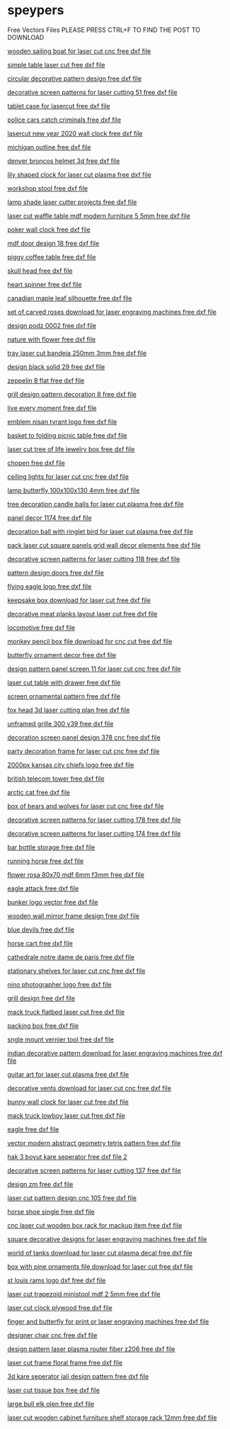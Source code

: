 # speypers
Free Vectors Files
PLEASE PRESS CTRL+F TO FIND THE POST TO DOWNLOAD

<p><a href="https://speypers.com/download/wooden-sailing-boat-for-laser-cut-cnc-free-dxf-file/">wooden sailing boat for laser cut cnc free dxf file</a></p>
<p><a href="https://speypers.com/download/simple-table-laser-cut-free-dxf-file/">simple table laser cut free dxf file</a></p>
<p><a href="https://speypers.com/download/circular-decorative-pattern-design-free-dxf-file/">circular decorative pattern design free dxf file</a></p>
<p><a href="https://speypers.com/download/decorative-screen-patterns-for-laser-cutting-51-free-dxf-file/">decorative screen patterns for laser cutting 51 free dxf file</a></p>
<p><a href="https://speypers.com/download/tablet-case-for-lasercut-free-dxf-file/">tablet case for lasercut free dxf file</a></p>
<p><a href="https://speypers.com/download/police-cars-catch-criminals-free-dxf-file/">police cars catch criminals free dxf file</a></p>
<p><a href="https://speypers.com/download/lasercut-new-year-2020-wall-clock-free-dxf-file/">lasercut new year 2020 wall clock free dxf file</a></p>
<p><a href="https://speypers.com/download/michigan-outline-free-dxf-file/">michigan outline free dxf file</a></p>
<p><a href="https://speypers.com/download/denver-broncos-helmet-3d-free-dxf-file/">denver broncos helmet 3d free dxf file</a></p>
<p><a href="https://speypers.com/download/lily-shaped-clock-for-laser-cut-plasma-free-dxf-file/">lily shaped clock for laser cut plasma free dxf file</a></p>
<p><a href="https://speypers.com/download/workshop-stool-free-dxf-file/">workshop stool free dxf file</a></p>
<p><a href="https://speypers.com/download/lamp-shade-laser-cutter-projects-free-dxf-file/">lamp shade laser cutter projects free dxf file</a></p>
<p><a href="https://speypers.com/download/laser-cut-waffle-table-mdf-modern-furniture-5-5mm-free-dxf-file/">laser cut waffle table mdf modern furniture 5 5mm free dxf file</a></p>
<p><a href="https://speypers.com/download/poker-wall-clock-free-dxf-file/">poker wall clock free dxf file</a></p>
<p><a href="https://speypers.com/download/mdf-door-design-18-free-dxf-file/">mdf door design 18 free dxf file</a></p>
<p><a href="https://speypers.com/download/piggy-coffee-table-free-dxf-file/">piggy coffee table free dxf file</a></p>
<p><a href="https://speypers.com/download/skull-head-free-dxf-file/">skull head free dxf file</a></p>
<p><a href="https://speypers.com/download/heart-spinner-free-dxf-file/">heart spinner free dxf file</a></p>
<p><a href="https://speypers.com/download/canadian-maple-leaf-silhouette-free-dxf-file/">canadian maple leaf silhouette free dxf file</a></p>
<p><a href="https://speypers.com/download/set-of-carved-roses-download-for-laser-engraving-machines-free-dxf-file/">set of carved roses download for laser engraving machines free dxf file</a></p>
<p><a href="https://speypers.com/download/design-podz-0002-free-dxf-file/">design podz 0002 free dxf file</a></p>
<p><a href="https://speypers.com/download/nature-with-flower-free-dxf-file/">nature with flower free dxf file</a></p>
<p><a href="https://speypers.com/download/tray-laser-cut-bandeja-250mm-%c2%96-3mm-free-dxf-file/">tray laser cut bandeja 250mm 3mm free dxf file</a></p>
<p><a href="https://speypers.com/download/design-black-solid-29-free-dxf-file/">design black solid 29 free dxf file</a></p>
<p><a href="https://speypers.com/download/zeppelin-8-flat-free-dxf-file/">zeppelin 8 flat free dxf file</a></p>
<p><a href="https://speypers.com/download/grill-design-pattern-decoration-8-free-dxf-file/">grill design pattern decoration 8 free dxf file</a></p>
<p><a href="https://speypers.com/download/live-every-moment-free-dxf-file/">live every moment free dxf file</a></p>
<p><a href="https://speypers.com/download/emblem-nisan-tyrant-logo-free-dxf-file/">emblem nisan tyrant logo free dxf file</a></p>
<p><a href="https://speypers.com/download/basket-to-folding-picnic-table-free-dxf-file/">basket to folding picnic table free dxf file</a></p>
<p><a href="https://speypers.com/download/laser-cut-tree-of-life-jewelry-box-free-dxf-file/">laser cut tree of life jewelry box free dxf file</a></p>
<p><a href="https://speypers.com/download/chopen-free-dxf-file/">chopen free dxf file</a></p>
<p><a href="https://speypers.com/download/ceiling-lights-for-laser-cut-cnc-free-dxf-file/">ceiling lights for laser cut cnc free dxf file</a></p>
<p><a href="https://speypers.com/download/lamp-butterfly-100x100x130-4mm-free-dxf-file/">lamp butterfly 100x100x130 4mm free dxf file</a></p>
<p><a href="https://speypers.com/download/tree-decoration-candle-balls-for-laser-cut-plasma-free-dxf-file/">tree decoration candle balls for laser cut plasma free dxf file</a></p>
<p><a href="https://speypers.com/download/panel-decor-1174-free-dxf-file/">panel decor 1174 free dxf file</a></p>
<p><a href="https://speypers.com/download/decoration-ball-with-ringlet-bird-for-laser-cut-plasma-free-dxf-file/">decoration ball with ringlet bird for laser cut plasma free dxf file</a></p>
<p><a href="https://speypers.com/download/pack-laser-cut-square-panels-grid-wall-decor-elements-free-dxf-file/">pack laser cut square panels grid wall decor elements free dxf file</a></p>
<p><a href="https://speypers.com/download/decorative-screen-patterns-for-laser-cutting-118-free-dxf-file/">decorative screen patterns for laser cutting 118 free dxf file</a></p>
<p><a href="https://speypers.com/download/pattern-design-doors-free-dxf-file/">pattern design doors free dxf file</a></p>
<p><a href="https://speypers.com/download/flying-eagle-logo-free-dxf-file/">flying eagle logo free dxf file</a></p>
<p><a href="https://speypers.com/download/keepsake-box-download-for-laser-cut-free-dxf-file/">keepsake box download for laser cut free dxf file</a></p>
<p><a href="https://speypers.com/download/decorative-meat-planks-layout-laser-cut-free-dxf-file/">decorative meat planks layout laser cut free dxf file</a></p>
<p><a href="https://speypers.com/download/locomotive-free-dxf-file/">locomotive free dxf file</a></p>
<p><a href="https://speypers.com/download/monkey-pencil-box-file-download-for-cnc-cut-free-dxf-file/">monkey pencil box file download for cnc cut free dxf file</a></p>
<p><a href="https://speypers.com/download/butterfly-ornament-decor-free-dxf-file/">butterfly ornament decor free dxf file</a></p>
<p><a href="https://speypers.com/download/design-pattern-panel-screen-11-for-laser-cut-cnc-free-dxf-file/">design pattern panel screen 11 for laser cut cnc free dxf file</a></p>
<p><a href="https://speypers.com/download/laser-cut-table-with-drawer-free-dxf-file/">laser cut table with drawer free dxf file</a></p>
<p><a href="https://speypers.com/download/screen-ornamental-pattern-free-dxf-file/">screen ornamental pattern free dxf file</a></p>
<p><a href="https://speypers.com/download/fox-head-3d-laser-cutting-plan-free-dxf-file/">fox head 3d laser cutting plan free dxf file</a></p>
<p><a href="https://speypers.com/download/unframed-grille-300-v39-free-dxf-file/">unframed grille 300 v39 free dxf file</a></p>
<p><a href="https://speypers.com/download/decoration-screen-panel-design-378-cnc-free-dxf-file/">decoration screen panel design 378 cnc free dxf file</a></p>
<p><a href="https://speypers.com/download/party-decoration-frame-for-laser-cut-cnc-free-dxf-file/">party decoration frame for laser cut cnc free dxf file</a></p>
<p><a href="https://speypers.com/download/2000px-kansas-city-chiefs-logo-free-dxf-file/">2000px kansas city chiefs logo free dxf file</a></p>
<p><a href="https://speypers.com/download/british-telecom-tower-free-dxf-file/">british telecom tower free dxf file</a></p>
<p><a href="https://speypers.com/download/arctic-cat-free-dxf-file/">arctic cat free dxf file</a></p>
<p><a href="https://speypers.com/download/box-of-bears-and-wolves-for-laser-cut-cnc-free-dxf-file/">box of bears and wolves for laser cut cnc free dxf file</a></p>
<p><a href="https://speypers.com/download/decorative-screen-patterns-for-laser-cutting-178-free-dxf-file/">decorative screen patterns for laser cutting 178 free dxf file</a></p>
<p><a href="https://speypers.com/download/decorative-screen-patterns-for-laser-cutting-174-free-dxf-file/">decorative screen patterns for laser cutting 174 free dxf file</a></p>
<p><a href="https://speypers.com/download/bar-bottle-storage-free-dxf-file/">bar bottle storage free dxf file</a></p>
<p><a href="https://speypers.com/download/running-horse-free-dxf-file/">running horse free dxf file</a></p>
<p><a href="https://speypers.com/download/flower-rosa-80x70-mdf-6mm-f3mm-free-dxf-file/">flower rosa 80x70 mdf 6mm f3mm free dxf file</a></p>
<p><a href="https://speypers.com/download/eagle-attack-free-dxf-file/">eagle attack free dxf file</a></p>
<p><a href="https://speypers.com/download/bunker-logo-vector-free-dxf-file/">bunker logo vector free dxf file</a></p>
<p><a href="https://speypers.com/download/wooden-wall-mirror-frame-design-free-dxf-file/">wooden wall mirror frame design free dxf file</a></p>
<p><a href="https://speypers.com/download/blue-devils-free-dxf-file/">blue devils free dxf file</a></p>
<p><a href="https://speypers.com/download/horse-cart-free-dxf-file/">horse cart free dxf file</a></p>
<p><a href="https://speypers.com/download/cathedrale-notre-dame-de-paris-free-dxf-file/">cathedrale notre dame de paris free dxf file</a></p>
<p><a href="https://speypers.com/download/stationary-shelves-for-laser-cut-cnc-free-dxf-file/">stationary shelves for laser cut cnc free dxf file</a></p>
<p><a href="https://speypers.com/download/nino-photographer-logo-free-dxf-file/">nino photographer logo free dxf file</a></p>
<p><a href="https://speypers.com/download/grill-design-free-dxf-file/">grill design free dxf file</a></p>
<p><a href="https://speypers.com/download/mack-truck-flatbed-laser-cut-free-dxf-file/">mack truck flatbed laser cut free dxf file</a></p>
<p><a href="https://speypers.com/download/packing-box-free-dxf-file/">packing box free dxf file</a></p>
<p><a href="https://speypers.com/download/sngle-mount-vernier-tool-free-dxf-file/">sngle mount vernier tool free dxf file</a></p>
<p><a href="https://speypers.com/download/indian-decorative-pattern-download-for-laser-engraving-machines-free-dxf-file/">indian decorative pattern download for laser engraving machines free dxf file</a></p>
<p><a href="https://speypers.com/download/guitar-art-for-laser-cut-plasma-free-dxf-file/">guitar art for laser cut plasma free dxf file</a></p>
<p><a href="https://speypers.com/download/decorative-vents-download-for-laser-cut-cnc-free-dxf-file/">decorative vents download for laser cut cnc free dxf file</a></p>
<p><a href="https://speypers.com/download/bunny-wall-clock-for-laser-cut-free-dxf-file/">bunny wall clock for laser cut free dxf file</a></p>
<p><a href="https://speypers.com/download/mack-truck-lowboy-laser-cut-free-dxf-file/">mack truck lowboy laser cut free dxf file</a></p>
<p><a href="https://speypers.com/download/eagle-free-dxf-file/">eagle free dxf file</a></p>
<p><a href="https://speypers.com/download/vector-modern-abstract-geometry-tetris-pattern-free-dxf-file/">vector modern abstract geometry tetris pattern free dxf file</a></p>
<p><a href="https://speypers.com/download/hak-3-boyut-kare-seperator-free-dxf-file-2/">hak 3 boyut kare seperator free dxf file 2</a></p>
<p><a href="https://speypers.com/download/decorative-screen-patterns-for-laser-cutting-137-free-dxf-file/">decorative screen patterns for laser cutting 137 free dxf file</a></p>
<p><a href="https://speypers.com/download/design-zm-free-dxf-file/">design zm free dxf file</a></p>
<p><a href="https://speypers.com/download/laser-cut-pattern-design-cnc-105-free-dxf-file/">laser cut pattern design cnc 105 free dxf file</a></p>
<p><a href="https://speypers.com/download/horse-shoe-single-free-dxf-file/">horse shoe single free dxf file</a></p>
<p><a href="https://speypers.com/download/cnc-laser-cut-wooden-box-rack-for-mackup-item-free-dxf-file/">cnc laser cut wooden box rack for mackup item free dxf file</a></p>
<p><a href="https://speypers.com/download/square-decorative-designs-for-laser-engraving-machines-free-dxf-file/">square decorative designs for laser engraving machines free dxf file</a></p>
<p><a href="https://speypers.com/download/world-of-tanks-download-for-laser-cut-plasma-decal-free-dxf-file/">world of tanks download for laser cut plasma decal free dxf file</a></p>
<p><a href="https://speypers.com/download/box-with-pine-ornaments-file-download-for-laser-cut-free-dxf-file/">box with pine ornaments file download for laser cut free dxf file</a></p>
<p><a href="https://speypers.com/download/st-louis-rams-logo-dxf-free-dxf-file/">st louis rams logo dxf free dxf file</a></p>
<p><a href="https://speypers.com/download/laser-cut-trapezoid-ministool-mdf-2-5mm-free-dxf-file/">laser cut trapezoid ministool mdf 2 5mm free dxf file</a></p>
<p><a href="https://speypers.com/download/laser-cut-clock-plywood-free-dxf-file/">laser cut clock plywood free dxf file</a></p>
<p><a href="https://speypers.com/download/finger-and-butterfly-for-print-or-laser-engraving-machines-free-dxf-file/">finger and butterfly for print or laser engraving machines free dxf file</a></p>
<p><a href="https://speypers.com/download/designer-chair-cnc-free-dxf-file/">designer chair cnc free dxf file</a></p>
<p><a href="https://speypers.com/download/design-pattern-laser-plasma-router-fiber-z206-free-dxf-file/">design pattern laser plasma router fiber z206 free dxf file</a></p>
<p><a href="https://speypers.com/download/laser-cut-frame-floral-frame-free-dxf-file/">laser cut frame floral frame free dxf file</a></p>
<p><a href="https://speypers.com/download/3d-kare-seperator-jali-design-pattern-free-dxf-file/">3d kare seperator jali design pattern free dxf file</a></p>
<p><a href="https://speypers.com/download/laser-cut-tissue-box-free-dxf-file/">laser cut tissue box free dxf file</a></p>
<p><a href="https://speypers.com/download/large-bull-elk-olen-free-dxf-file/">large bull elk olen free dxf file</a></p>
<p><a href="https://speypers.com/download/laser-cut-wooden-cabinet-furniture-shelf-storage-rack-12mm-free-dxf-file/">laser cut wooden cabinet furniture shelf storage rack 12mm free dxf file</a></p>
